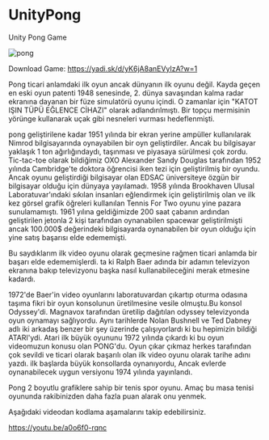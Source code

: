 # UnityPong
Unity Pong Game

![pong](https://user-images.githubusercontent.com/56815816/111000897-edeb8b00-8393-11eb-8bc3-cb3b0d6f8d17.gif)

Download Game: https://yadi.sk/d/yK6jA8anEVyIzA?w=1


Pong ticari anlamdaki ilk oyun ancak dünyanın ilk oyunu değil. Kayda geçen en eski oyun patenti 1948 senesinde, 2. dünya savaşından kalma radar ekranına dayanan bir füze simulatörü oyunu içindi. O zamanlar için "KATOT IŞIN TÜPÜ EĞLENCE CİHAZI" olarak adlandırılmıştı. Bir topçu mermisinin yörünge kullanarak uçak gibi nesneleri vurması hedeflenmişti.

pong geliştirilene kadar 1951 yılında bir ekran yerine ampüller kullanılarak Nimrod bilgisayarında oynayabilen bir oyn geliştirdiler. Ancak bu bilgisayar yaklaşık 1 ton ağırlığındaydı, taşınması ve piyasaya sürülmesi çok zordu. Tic-tac-toe olarak bildiğimiz OXO Alexander Sandy Douglas tarafından 1952 yılında Cambridge'te doktora öğrencisi iken tezi için geliştirilmiş bir oyundu. Ancak oyunu geliştirdiği bilgisayar olan EDSAC üniversiteye özgün bir bilgisayar olduğu için dünyaya yayılamadı. 1958 yılında Brookhaven Ulusal Laboratuvar'ındaki sıkılan insanları eğlendirmek için geliştirilmiş olan ve ilk kez görsel grafik öğreleri kullanılan Tennis For Two oyunu yine pazara sunulamamıştı. 1961 yılına geldiğimizde 200 saat çabanın ardından geliştirilen jetonla 2 kişi tarafından oynanabilen spacewar geliştirilmişti ancak 100.000$ değerindeki bilgisayarda oynanabilen bir oyun olduğu için yine satış başarısı elde edememişti.

Bu saydıklarım ilk video oyunu olarak geçmesine rağmen ticari anlamda bir başarı elde edememişlerdi. ta ki Ralph Baer adında bir adamın televizyon ekranına bakıp televizyonu başka nasıl kullanabileceğini merak etmesine kadardı.

1972'de Baer'in video oyunlarını laboratuvardan çıkartıp oturma odasına taşıma fikri bir oyun konsolunun üretilmesine vesile olmuştu.Bu konsol Odyssey'di. Magnavox tarafından üretilip dağıtılan odyssey televizyonda oyun oynamayı sağlıyordu. Aynı tarihlerde Nolan Bushnell ve Ted Dabney adlı iki arkadaş benzer bir şey üzerinde çalışıyorlardı ki bu hepimizin bildiği ATARI'ydi. Atari ilk büyük oyununu 1972 yılında çıkardı ki bu oyun videomuzun konusu olan PONG'du. Oyun çıkar çıkmaz herkes tarafından çok sevildi ve ticari olarak başarılı olan ilk video oyunu olarak tarihe adını yazdı. ilk başlarda büyük konsollarda oynanıyordu, Ancak evlerde oynanabilecek uygun versiyonu 1974 yılında yayınlandı. 


Pong 2 boyutlu grafiklere sahip bir tenis spor oyunu. Amaç bu masa tenisi oyununda rakibinizden daha fazla puan alarak onu yenmek. 

Aşağıdaki videodan kodlama aşamalarını takip edebilirsiniz.

https://youtu.be/a0o6f0-rqnc

